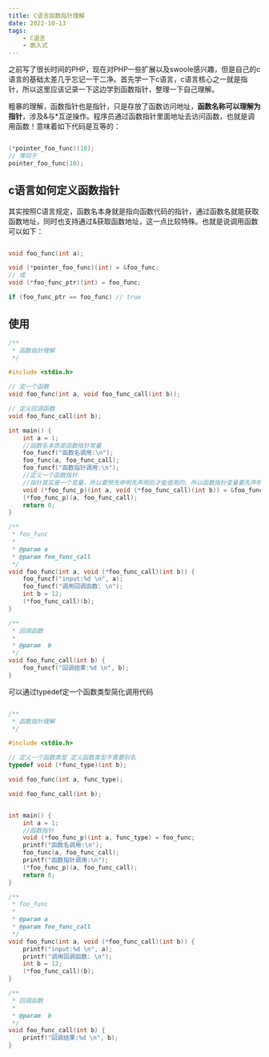 ```yaml
---
title: C语言函数指针理解
date: 2022-10-13
tags: 
    - C语言 
    - 嵌入式
---
```


之前写了很长时间的PHP，现在对PHP一些扩展以及swoole感兴趣，但是自己的c语言的基础太差几乎忘记一干二净。首先学一下c语言，c语言核心之一就是指针，所以这里应该记录一下这边学到函数指针，整理一下自己理解。


粗暴的理解，函数指针也是指针，只是存放了函数访问地址，**函数名称可以理解为指针**，涉及&与*互逆操作。程序员通过函数指针里面地址去访问函数，也就是调用函数！意味着如下代码是互等的：

```c

(*pointer_foo_func)(10);
// 等同于
pointer_foo_func(10);

```



## c语言如何定义函数指针

其实按照C语言规定，函数名本身就是指向函数代码的指针，通过函数名就能获取函数地址，同时也支持通过&获取函数地址，这一点比较特殊。也就是说调用函数可以如下：

```c

void foo_func(int a);

void (*pointer_foo_func)(int) = &foo_func;
// 或
void (*foo_func_ptr)(int) = foo_func;

if (foo_func_ptr == foo_func) // true

```

## 使用




```c
/**
 * 函数指针理解
 */

#include <stdio.h>

// 定一个函数
void foo_func(int a, void foo_func_call(int b));

// 定义回调函数
void foo_func_call(int b);

int main() {
    int a = 1;
    //函数名本质是函数指针常量
    foo_funcf("函数名调用:\n");
    foo_func(a, foo_func_call);
    foo_funcf("函数指针调用:\n");
    //定义一个函数指针
    //指针其实是一个变量，所以要预先申明先声明后才能使用的。所以函数指针变量要先声明。
    void (*foo_func_p)(int a, void (*foo_func_call)(int b)) = &foo_func; // 等同void (*foo_func_p)(int a, foo_func_call(int b)) = foo_func;
    (*foo_func_p)(a, foo_func_call);
    return 0;
}

/**
 * foo_func
 *
 * @param a
 * @param foo_func_call
 */
void foo_func(int a, void (*foo_func_call)(int b)) {
    foo_funcf("input:%d \n", a);
    foo_funcf("调用回调函数: \n");
    int b = 12;
    (*foo_func_call)(b);
}

/**
 * 回调函数
 *
 * @param  b
 */
void foo_func_call(int b) {
    foo_funcf("回调结果:%d \n", b);
}

```


可以通过typedef定一个函数类型简化调用代码

```c

/**
 * 函数指针理解
 */

#include <stdio.h>

// 定义一个函数类型 定义函数类型不需要别名
typedef void (*func_type)(int b);

void foo_func(int a, func_type);

void foo_func_call(int b);


int main() {
    int a = 1;
    //函数指针
    void (*foo_func_p)(int a, func_type) = foo_func;
    printf("函数名调用:\n");
    foo_func(a, foo_func_call);
    printf("函数指针调用:\n");
    (*foo_func_p)(a, foo_func_call);
    return 0;
}

/**
 * foo_func
 *
 * @param a
 * @param foo_func_call
 */
void foo_func(int a, void (*foo_func_call)(int b)) {
    printf("input:%d \n", a);
    printf("调用回调函数: \n");
    int b = 12;
    (*foo_func_call)(b);
}

/**
 * 回调函数
 *
 * @param  b
 */
void foo_func_call(int b) {
    printf("回调结果:%d \n", b);
}





```